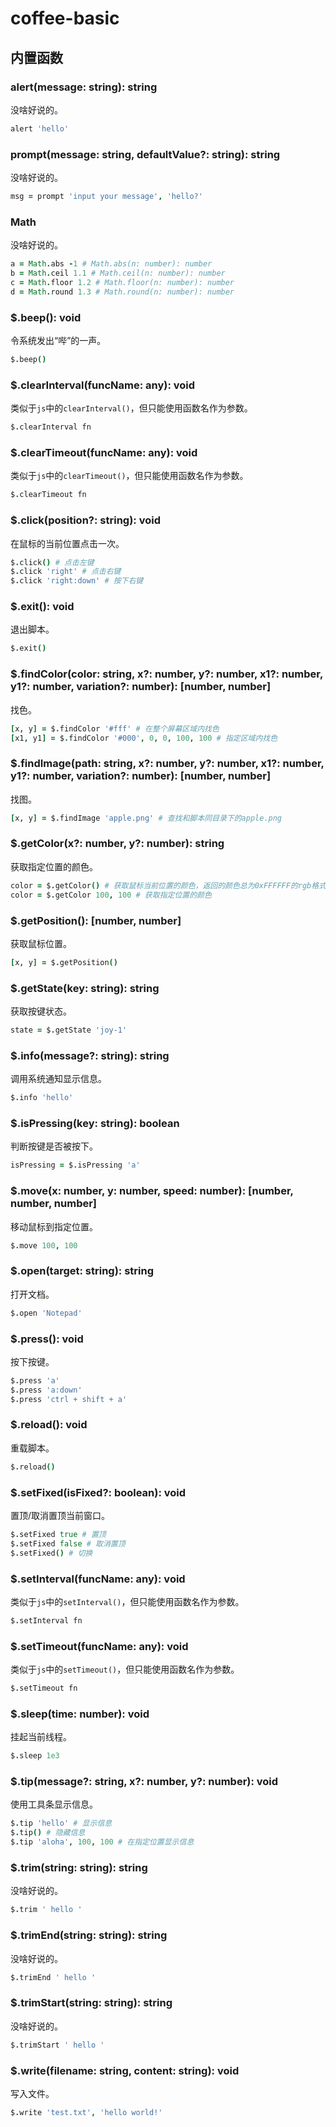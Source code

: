 # coffee-basic

## 内置函数

### alert(message: string): string

没啥好说的。

```coffeescript
alert 'hello'
```

### prompt(message: string, defaultValue?: string): string

没啥好说的。

```coffeescript
msg = prompt 'input your message', 'hello?'
```

### Math

没啥好说的。

```coffeescript
a = Math.abs -1 # Math.abs(n: number): number
b = Math.ceil 1.1 # Math.ceil(n: number): number
c = Math.floor 1.2 # Math.floor(n: number): number
d = Math.round 1.3 # Math.round(n: number): number
```

### $.beep(): void

令系统发出“哔”的一声。

```coffeescript
$.beep()
```

### $.clearInterval(funcName: any): void

类似于`js`中的`clearInterval()`，但只能使用函数名作为参数。

```coffeescript
$.clearInterval fn
```

### $.clearTimeout(funcName: any): void

类似于`js`中的`clearTimeout()`，但只能使用函数名作为参数。

```coffeescript
$.clearTimeout fn
```

### $.click(position?: string): void

在鼠标的当前位置点击一次。

```coffeescript
$.click() # 点击左键
$.click 'right' # 点击右键
$.click 'right:down' # 按下右键
```

### $.exit(): void

退出脚本。

```coffeescript
$.exit()
```

### $.findColor(color: string, x?: number, y?: number, x1?: number, y1?: number, variation?: number): [number, number]

找色。

```coffeescript
[x, y] = $.findColor '#fff' # 在整个屏幕区域内找色
[x1, y1] = $.findColor '#000', 0, 0, 100, 100 # 指定区域内找色
```

### $.findImage(path: string, x?: number, y?: number, x1?: number, y1?: number, variation?: number): [number, number]

找图。

```coffeescript
[x, y] = $.findImage 'apple.png' # 查找和脚本同目录下的apple.png
```

### $.getColor(x?: number, y?: number): string

获取指定位置的颜色。

```coffeescript
color = $.getColor() # 获取鼠标当前位置的颜色，返回的颜色总为0xFFFFFF的rgb格式
color = $.getColor 100, 100 # 获取指定位置的颜色
```

### $.getPosition(): [number, number]

获取鼠标位置。

```coffeescript
[x, y] = $.getPosition()
```

### $.getState(key: string): string

获取按键状态。

```coffeescript
state = $.getState 'joy-1'
```

### $.info(message?: string): string

调用系统通知显示信息。

```coffeescript
$.info 'hello'
```

### $.isPressing(key: string): boolean

判断按键是否被按下。

```coffeescript
isPressing = $.isPressing 'a'
```

### $.move(x: number, y: number, speed: number): [number, number, number]

移动鼠标到指定位置。

```coffeescript
$.move 100, 100
```

### $.open(target: string): string

打开文档。

```coffeescript
$.open 'Notepad'
```

### $.press(): void

按下按键。

```coffeescript
$.press 'a'
$.press 'a:down'
$.press 'ctrl + shift + a'
```

### $.reload(): void

重载脚本。

```coffeescript
$.reload()
```

### $.setFixed(isFixed?: boolean): void

置顶/取消置顶当前窗口。

```coffeescript
$.setFixed true # 置顶
$.setFixed false # 取消置顶
$.setFixed() # 切换
```

### $.setInterval(funcName: any): void

类似于`js`中的`setInterval()`，但只能使用函数名作为参数。

```coffeescript
$.setInterval fn
```

### $.setTimeout(funcName: any): void

类似于`js`中的`setTimeout()`，但只能使用函数名作为参数。

```coffeescript
$.setTimeout fn
```

### $.sleep(time: number): void

挂起当前线程。

```coffeescript
$.sleep 1e3
```

### $.tip(message?: string, x?: number, y?: number): void

使用工具条显示信息。

```coffeescript
$.tip 'hello' # 显示信息
$.tip() # 隐藏信息
$.tip 'aloha', 100, 100 # 在指定位置显示信息
```

### $.trim(string: string): string

没啥好说的。

```coffeescript
$.trim ' hello '
```

### $.trimEnd(string: string): string

没啥好说的。

```coffeescript
$.trimEnd ' hello '
```

### $.trimStart(string: string): string

没啥好说的。

```coffeescript
$.trimStart ' hello '
```

### $.write(filename: string, content: string): void

写入文件。

```coffeescript
$.write 'test.txt', 'hello world!'
```
